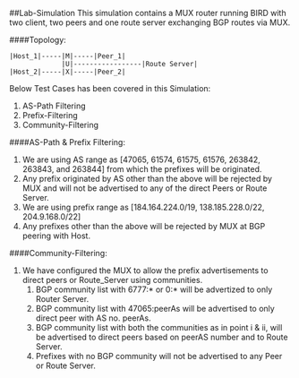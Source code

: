 ##Lab-Simulation
This simulation contains a MUX router running BIRD with two client, two peers and one route server exchanging BGP routes via MUX.

####Topology:
~~~
|Host_1|-----|M|-----|Peer_1|
             |U|-----------------|Route Server|
|Host_2|-----|X|-----|Peer_2|
~~~


Below Test Cases has been covered in this Simulation:
<ol start="1">
  <li>AS-Path Filtering</li>
  <li>Prefix-Filtering</li>
  <li>Community-Filtering</li>
</ol>

####AS-Path & Prefix Filtering:
<ol start="1">
<li>We are using AS range as [47065, 61574, 61575, 61576, 263842, 263843, and 263844] from which the prefixes will be originated.</li>
<li>Any prefix originated by AS other than the above will be rejected by MUX and will not be advertised to any of the direct
Peers or Route Server.</li>
<li>We are using prefix range as [184.164.224.0/19, 138.185.228.0/22, 204.9.168.0/22]</li>
<li>Any prefixes other than the above will be rejected by MUX at BGP peering with Host.</li>
</ol>

####Community-Filtering:
<ol start="1">
<li>We have configured the MUX to allow the prefix advertisements to direct peers or Route_Server using communities.
   <ol>
   <li>BGP community list with 6777:* or 0:* will be advertized to only Router Server.</li>
   <li>BGP community list with 47065:peerAs will be advertised to only direct peer with AS no. peerAs.</li>
   <li>BGP community list with both the communities as in point i & ii, will be advertised to direct peers based on peerAS number and to Route Server.</li>
   <li>Prefixes with no BGP community will not be advertised to any Peer or Route Server.</li>
   </ol>
   </li>
</ol>
